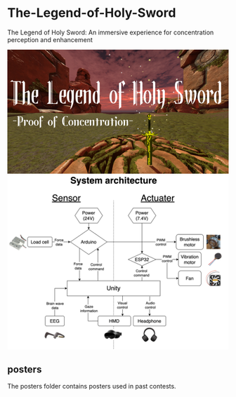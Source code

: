 # The-Legend-of-Holy-Sword
The Legend of Holy Sword: An immersive experience for concentration perception and enhancement

![Image of experience overview](images/The_Legend_of_holy_Sword_Proof_of_concentration.png)
![System configuration diagram](images/system_architecture.png)

## posters
The posters folder contains posters used in past contests.